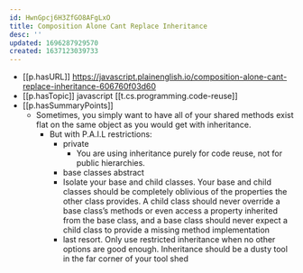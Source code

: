 ```yaml
---
id: HwnGpcj6H3ZfGO8AFgLxO
title: Composition Alone Cant Replace Inheritance
desc: ''
updated: 1696287929570
created: 1637123039733
---
```



- [[p.hasURL]] https://javascript.plainenglish.io/composition-alone-cant-replace-inheritance-606760f03d60
- [[p.hasTopic]] javascript [[t.cs.programming.code-reuse]]
- [[p.hasSummaryPoints]]
  - Sometimes, you simply want to have all of your shared methods exist flat on the same object as you would get with inheritance.
    - But with P.A.I.L restrictions: 
      - private
        - You are using inheritance purely for code reuse, not for public hierarchies.
      - base classes abstract
      - Isolate your base and child classes. Your base and child classes should be completely oblivious of the properties the other class provides. A child class should never override a base class’s methods or even access a property inherited from the base class, and a base class should never expect a child class to provide a missing method implementation
      - last resort. Only use restricted inheritance when no other options are good enough. Inheritance should be a dusty tool in the far corner of your tool shed

